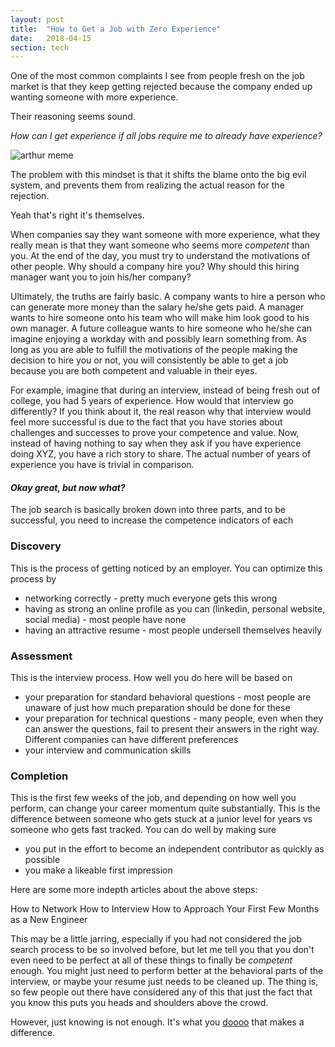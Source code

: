 ```yaml
---
layout: post
title:  "How to Get a Job with Zero Experience"
date:   2018-04-15
section: tech
---
```


One of the most common complaints I see from people fresh on the job market is that they keep getting rejected because the company ended up wanting someone with more experience. 

Their reasoning seems sound. 

*How can I get experience if all jobs require me to already have experience?*

![arthur meme](https://pics.me.me/entry-level-position-clicks-minimum-3-5-years-related-work-experience-23983058.png)

The problem with this mindset is that it shifts the blame onto the big evil system, and prevents them from realizing the actual reason for the rejection.

Yeah that's right it's themselves.

When companies say they want someone with more experience, what they really mean is that they want someone who seems more *competent* than you. At the end of the day, you must try to understand the motivations of other people. Why should a company hire you? Why should this hiring manager want you to join his/her company? 

Ultimately, the truths are fairly basic. A company wants to hire a person who can generate more money than the salary he/she gets paid. A manager wants to hire someone onto his team who will make him look good to his own manager. A future colleague wants to hire someone who he/she can imagine enjoying a workday with and possibly learn something from. As long as you are able to fulfill the motivations of the people making the decision to hire you or not, you will consistently be able to get a job because you are both competent and valuable in their eyes.

For example, imagine that during an interview, instead of being fresh out of college, you had 5 years of experience. How would that interview go differently? If you think about it, the real reason why that interview would feel more successful is due to the fact that you have stories about challenges and successes to prove your competence and value. Now, instead of having nothing to say when they ask if you have experience doing XYZ, you have a rich story to share. The actual number of years of experience you have is trivial in comparison. 

#### *Okay great, but now what?*

The job search is basically broken down into three parts, and to be successful, you need to increase the competence indicators of each

### Discovery

This is the process of getting noticed by an employer. You can optimize this process by
- networking correctly - pretty much everyone gets this wrong
- having as strong an online profile as you can (linkedin, personal website, social media) - most people have none
- having an attractive resume - most people undersell themselves heavily

### Assessment

This is the interview process. How well you do here will be based on 
- your preparation for standard behavioral questions - most people are unaware of just how much preparation should be done for these
- your preparation for technical questions - many people, even when they can answer the questions, fail to present their answers in the right way. Different companies can have different preferences
- your interview and communication skills

### Completion

This is the first few weeks of the job, and depending on how well you perform, can change your career momentum quite substantially. This is the difference between someone who gets stuck at a junior level for years vs someone who gets fast tracked. You can do well by making sure
- you put in the effort to become an independent contributor as quickly as possible
- you make a likeable first impression

Here are some more indepth articles about the above steps:

How to Network
How to Interview
How to Approach Your First Few Months as a New Engineer

This may be a little jarring, especially if you had not considered the job search process to be so involved before, but let me tell you that you don't even need to be perfect at all of these things to finally be *competent* enough. You might just need to perform better at the behavioral parts of the interview, or maybe your resume just needs to be cleaned up. The thing is, so few people out there have considered any of this that just the fact that you know this puts you heads and shoulders above the crowd.

However, just knowing is not enough. It's what you [doooo](https://www.youtube.com/watch?v=PmwLPU5H6_Q) that makes a difference.
